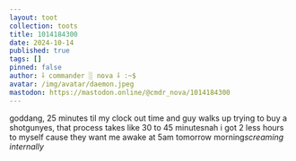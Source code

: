 ```yaml
---
layout: toot
collection: toots
title: 1014184300
date: 2024-10-14
published: true
tags: []
pinned: false
author: ⸸ commander ░ nova ⸸ :~$
avatar: /img/avatar/daemon.jpeg
mastodon: https://mastodon.online/@cmdr_nova/1014184300
---
```


goddang, 25 minutes til my clock out time and guy walks up trying to buy a shotgunyes, that process takes like 30 to 45 minutesnah i got 2 less hours to myself cause they want me awake at 5am tomorrow morning*screaming internally*
